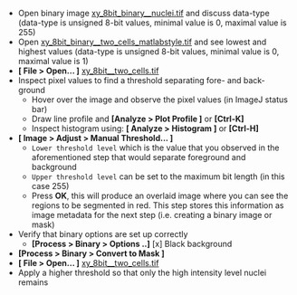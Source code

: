 - Open binary image
[xy_8bit_binary__nuclei.tif](https://github.com/NEUBIAS/training-resources/raw/master/image_data/xy_8bit_binary__nuclei.tif) and discuss data-type (data-type is unsigned 8-bit values,
minimal value is 0, maximal value is 255)
- Open [xy_8bit_binary__two_cells_matlabstyle.tif](https://github.com/NEUBIAS/training-resources/raw/master/image_data/xy_8bit_binary__two_cells_matlabstyle.tif) and see lowest and highest values (data-type is unsigned 8-bit values,
minimal value is 0, maximal value is 1)
- **[ File > Open... ]** [xy_8bit__two_cells.tif](https://github.com/NEUBIAS/training-resources/raw/master/image_data/xy_8bit__two_cells.tif)
- Inspect pixel values to find a threshold separating fore- and back-ground
  - Hover over the image and observe the pixel values (in ImageJ status bar)
  - Draw line profile and **[Analyze > Plot Profile ]** or **[Ctrl-K]**
  - Inspect histogram using: **[ Analyze > Histogram ]** or **[Ctrl-H]**
- **[ Image > Adjust > Manual Threshold... ]**
  - `Lower threshold level` which is the value that you observed in the aforementioned step that would separate foreground and background
  - `Upper threshold level` can be set to the maximum bit length (in this case 255)
  - Press **OK**, this will produce an overlaid image where you can see the regions to be segmented in red. This step stores this information as image metadata for the next step (i.e. creating a binary image or mask)
- Verify that binary options are set up correctly
  - **[Process > Binary > Options ..]** [x] Black background
- **[Process > Binary > Convert to Mask ]**
- **[ File > Open... ]** [xy_8bit__two_cells.tif](https://github.com/NEUBIAS/training-resources/raw/master/image_data/xy_8bit__two_cells.tif)
- Apply a higher threshold so that only the high intensity level nuclei remains
